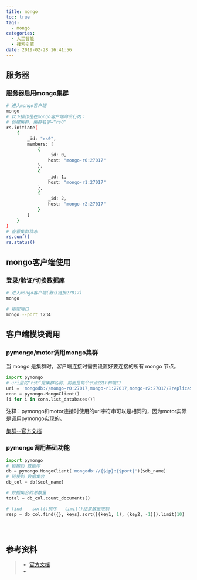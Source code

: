 ```yaml
---
title: mongo
toc: true
tags:
  - mongo
categories:
  - 人工智能
  - 搜索引擎
date: 2019-02-28 16:41:56
---
```






### 



## 服务器

### 服务器启用mongo集群

```bash
# 进入mongo客户端
mongo
# 以下操作是在mongo客户端命令行内：
# 创建集群，集群名字=“rs0”
rs.initiate(
    {
        _id: "rs0",
        members: [
            {
                _id: 0,
                host: "mongo-r0:27017"
            },
            {
                _id: 1,
                host: "mongo-r1:27017"
            },
            {
                _id: 2,
                host: "mongo-r2:27017"
            }
        ]
    }
)
# 查看集群状态
rs.conf()
rs.status()


```



## mongo客户端使用

### 登录/验证/切换数据库

```bash
# 进入mongo客户端(默认链接27017)
mongo

# 指定端口
mongo --port 1234

```



## 客户端模块调用

### pymongo/motor调用mongo集群

当 mongo 是集群时，客户端连接时需要设置好要连接的所有 mongo 节点。

```python
import pymongo
# uri里的“rs0”是集群名称，前面是每个节点的IP和端口
uri = 'mongodb://mongo-r0:27017,mongo-r1:27017,mongo-r2:27017/?replicaSet=rs0'
conn = pymongo.MongoClient()
[i for i in conn.list_databases()]
```

注释：pymongo和motor连接时使用的uri字符串可以是相同的，因为motor实际是调用pymongo实现的。

[集群--官方文档 ](https://docs.mongodb.com/manual/tutorial/deploy-replica-set/)



### pymongo调用基础功能

```python
import pymongo
# 链接到 数据库
db = pymongo.MongoClient('mongodb://{$ip}:{$port}')[$db_name]
# 链接到 数据集合
db_col = db[$col_name]

# 数据集合的总数量
total = db_col.count_documents()

# find    sort()排序   limit()结果数量限制
resp = db_col.find({}, keys).sort([(key1, 1), (key2, -1)]).limit(10)





```







## 参考资料
> - [官方文档 ](https://docs.mongodb.com/manual/tutorial/)
> - []()
